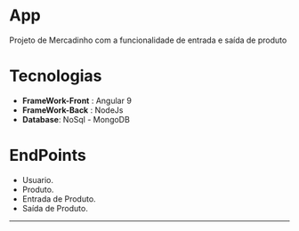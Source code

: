 # App

Projeto de Mercadinho com a funcionalidade de entrada e saída de produto

# Tecnologias
* **FrameWork-Front** : Angular 9
* **FrameWork-Back** : NodeJs
* **Database**: NoSql - MongoDB

# EndPoints
* Usuario.
* Produto.
* Entrada de Produto.
* Saída de Produto.


********
